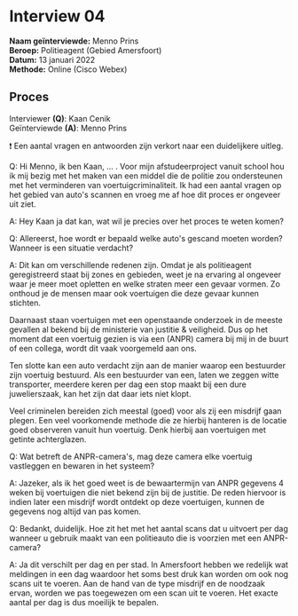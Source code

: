 # Interview 04

**Naam geïnterviewde:** Menno Prins\
**Beroep:**  Politieagent (Gebied Amersfoort)\
**Datum:** 13 januari 2022\
**Methode:** Online (Cisco Webex)

## Proces

Interviewer **(Q)**: Kaan Cenik \
Geïnterviewde **(A)**: Menno Prins

❗ Een aantal vragen en antwoorden zijn verkort naar een duidelijkere uitleg.

Q: Hi Menno, ik ben Kaan, ... . Voor mijn afstudeerproject vanuit school hou ik mij bezig met het maken van een middel die de politie zou ondersteunen met het verminderen van voertuigcriminaliteit. Ik had een aantal vragen op het gebied van auto's scannen en vroeg me af hoe dit proces er ongeveer uit ziet.

A: Hey Kaan ja dat kan, wat wil je precies over het proces te weten komen?

Q: Allereerst, hoe wordt er bepaald welke auto's gescand moeten worden? Wanneer is een situatie verdacht?

A: Dit kan om verschillende redenen zijn. Omdat je als politieagent geregistreerd staat bij zones en gebieden, weet je na ervaring al ongeveer waar je meer moet opletten en welke straten meer een gevaar vormen. Zo onthoud je de mensen maar ook voertuigen die deze gevaar kunnen stichten.&#x20;

Daarnaast staan voertuigen met een openstaande onderzoek in de meeste gevallen al bekend bij de ministerie van justitie & veiligheid. Dus op het moment dat een voertuig gezien is via een (ANPR) camera bij mij in de buurt of een collega, wordt dit vaak voorgemeld aan ons.&#x20;

Ten slotte kan een auto verdacht zijn aan de manier waarop een bestuurder zijn voertuig bestuurd. Als een bestuurder van een, laten we zeggen witte transporter, meerdere keren per dag een stop maakt bij een dure juwelierszaak, kan het zijn dat daar iets niet klopt.

Veel criminelen bereiden zich meestal (goed) voor als zij een misdrijf gaan plegen. Een veel voorkomende methode die ze hierbij hanteren is de locatie goed observeren vanuit hun voertuig. Denk hierbij aan voertuigen met getinte achterglazen.&#x20;

Q: Wat betreft de ANPR-camera's, mag deze camera elke voertuig vastleggen en bewaren in het systeem?

A: Jazeker, als ik het goed weet is de bewaartermijn van ANPR gegevens 4 weken bij voertuigen die niet bekend zijn bij de justitie. De reden hiervoor is indien later een misdrijf wordt ontdekt op deze voertuigen, kunnen de gegevens nog altijd van pas komen.

Q: Bedankt, duidelijk. Hoe zit het met het aantal scans dat u uitvoert per dag wanneer u gebruik maakt van een politieauto die is voorzien met een ANPR-camera?

A: Ja dit verschilt per dag en per stad. In Amersfoort hebben we redelijk wat meldingen in een dag waardoor het soms best druk kan worden om ook nog scans uit te voeren. Aan de hand van de type misdrijf en de noodzaak ervan, worden we pas toegewezen om een scan uit te voeren. Het exacte aantal per dag is dus moeilijk te bepalen.&#x20;

